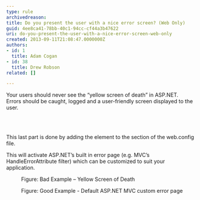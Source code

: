 ```yaml
---
type: rule
archivedreason: 
title: Do you present the user with a nice error screen? (Web Only)
guid: 4ee8ca41-78bb-40c1-94cc-cf44a3b47622
uri: do-you-present-the-user-with-a-nice-error-screen-web-only
created: 2013-09-11T21:08:47.0000000Z
authors:
- id: 1
  title: Adam Cogan
- id: 38
  title: Drew Robson
related: []

---
```



<p>​Your users should never see the “yellow screen of death” in ASP.NET. Errors should be caught, logged and a user-friendly screen displayed to the user.</p>
<br><excerpt class='endintro'></excerpt><br>
<p>This last part is done by adding the  element to the  section of the web.config file.</p><p>This will activate ASP.NET’s built in error page (e.g. MVC’s HandleErrorAttribute filter) which can be customized to suit your application.</p><dl class="badImage"><dt><img src="/SoftwareDevelopment/RulesForErrorHandling/PublishingImages/error-screen-bad.jpg" alt="" /></dt><dd>Figure&#58; Bad Example – Yellow Screen of Death</dd></dl><dl class="goodImage"><dt><img src="/SoftwareDevelopment/RulesForErrorHandling/PublishingImages/error-screen-good.jpg" alt="" /></dt><dd>Figure&#58; Good Example - Default ASP.NET MVC custom error page</dd></dl>


